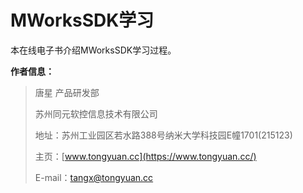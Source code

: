 # MWorksSDK学习



本在线电子书介绍MWorksSDK学习过程。



**作者信息：**

> 唐星  产品研发部
>
> 苏州同元软控信息技术有限公司
>
> 地址：苏州工业园区若水路388号纳米大学科技园E幢1701(215123)
>
> 主页：[www.tongyuan.cc](https://www.tongyuan.cc/)
>
> E-mail：[tangx@tongyuan.cc](Mailto:tangx@tongyuan.cc)





